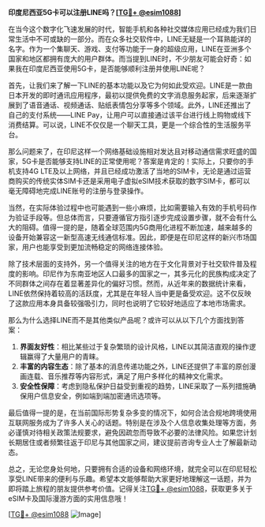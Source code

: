 **印度尼西亚5G卡可以注册LINE吗？[[TG💪+ @esim1088](https://t.me/s/esim1088)]**

在当今这个数字化飞速发展的时代，智能手机和各种社交媒体应用已经成为我们日常生活中不可或缺的一部分。而在众多社交软件中，LINE无疑是一个耳熟能详的名字。作为一个集聊天、游戏、支付等功能于一身的超级应用，LINE在亚洲多个国家和地区都拥有庞大的用户群体。而当提到LINE时，不少朋友可能会好奇：如果我在印度尼西亚使用5G卡，是否能够顺利注册并使用LINE呢？

首先，让我们来了解一下LINE的基本功能以及它为何如此受欢迎。LINE是一款由日本开发的即时通讯应用程序，最初以提供免费的文字消息服务起家，后来逐渐扩展到了语音通话、视频通话、贴纸表情包分享等多个领域。此外，LINE还推出了自己的支付系统——LINE Pay，让用户可以直接通过该平台进行线上购物或线下消费结算。可以说，LINE不仅仅是一个聊天工具，更是一个综合性的生活服务平台。

那么问题来了，在印尼这样一个网络基础设施相对发达且对移动通信需求旺盛的国家，5G卡是否能够支持LINE的正常使用呢？答案是肯定的！实际上，只要你的手机支持4G LTE及以上网络，并且已经成功激活了当地的SIM卡，无论是通过运营商购买的传统实体SIM卡还是采用电子虚拟eSIM技术获取的数字SIM卡，都可以毫无障碍地完成LINE账号的注册与登录操作。

当然，在实际体验过程中也可能遇到一些小麻烦，比如需要输入有效的手机号码作为验证手段等。但总体而言，只要遵循官方指引逐步完成设置步骤，就不会有什么大的阻碍。值得一提的是，随着全球范围内5G商用化进程不断加速，越来越多的设备开始兼容这一新型高速无线通信标准。因此，即便是在印尼这样的新兴市场国家，用户也能享受到更加流畅稳定的网络连接体验。

除了技术层面的支持外，另一个值得关注的地方在于文化背景对于社交软件普及程度的影响。印尼作为东南亚地区人口最多的国家之一，其多元化的民族构成决定了不同群体之间存在着显著差异化的偏好习惯。然而，从近年来的数据统计来看，LINE依然保持着较高的活跃度，尤其是在年轻人当中更是备受欢迎。这不仅反映了这款应用本身具备较强吸引力，同时也说明了它较好地适应了本地市场需求。

那么为什么选择LINE而不是其他类似产品呢？或许可以从以下几个方面找到答案：
1. **界面友好性**：相比某些过于复杂繁琐的设计风格，LINE以其简洁直观的操作逻辑赢得了大量用户的青睐。
2. **丰富的内容生态**：除了基本的消息传递功能之外，LINE还提供了丰富的原创漫画连载、音乐推荐等内容形式，满足了用户多样化的精神文化需求。
3. **安全性保障**：考虑到隐私保护日益受到重视的趋势，LINE采取了一系列措施确保用户信息安全，例如端到端加密通讯选项等。

最后值得一提的是，在当前国际形势复杂多变的情况下，如何合法合规地跨境使用互联网服务成为了许多人关心的话题。特别是在涉及个人信息收集处理等方面，务必谨慎对待相关政策法规要求，避免因疏忽而导致不必要的法律风险。如果您计划长期居住或者频繁往返于印尼与其他国家之间，建议提前咨询专业人士了解最新动态。

总之，无论您身处何地，只要拥有合适的设备和网络环境，就完全可以在印尼轻松享受LINE带来的便利与乐趣。希望本文能够帮助大家更好地理解这一话题，并为即将踏上旅程的朋友提供参考价值。记得关注[TG💪+ @esim1088](https://t.me/s/esim1088)，获取更多关于eSIM卡及国际漫游方面的实用信息哦！

[[TG💪+ @esim1088](https://t.me/s/esim1088) ![Image](https://i.postimg.cc/4NQfJmqS/Snipaste-2025-05-13-00-14-12.png)]